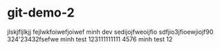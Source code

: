 # git-demo-2
jlskjfljlkjj
fejlwkfoiwefjoiwef
minh dev
sedijojfweoijfio 
sdfjio3jfioewjiojf90
324'23432fsefwe
minh test
123111111111
4576
minh test 12